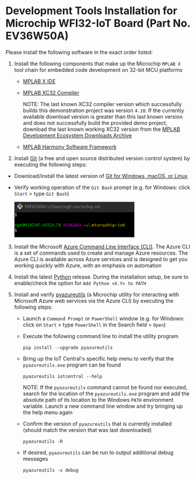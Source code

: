 # Development Tools Installation for Microchip WFI32-IoT Board (Part No. EV36W50A)

Please install the following software in the exact order listed:

1. Install the following components that make up the Microchip `MPLAB X` tool chain for embedded code development on 32-bit MCU platforms

    - [MPLAB X IDE](https://www.microchip.com/mplab/mplab-x-ide)

    - [MPLAB XC32 Compiler](https://www.microchip.com/en-us/development-tools-tools-and-software/mplab-xc-compilers#tabs)

        NOTE: The last known XC32 compiler version which successfully builds this demonstration project was version `4.10`.  If the currently available download version is greater than this last known version and does not successfully build the provided demo project, download the last known working XC32 version from the [MPLAB Development Ecosystem Downloads Archive](https://www.microchip.com/en-us/tools-resources/archives/mplab-ecosystem)

    - [MPLAB Harmony Software Framework](https://microchipdeveloper.com/harmony3:mhc-overview)

2. Install [Git](https://git-scm.com) (a free and open source distributed version control system) by executing the following steps:

- Download/install the latest version of [Git for Windows, macOS, or Linux](https://git-scm.com/downloads)

- Verify working operation of the `Git Bash` prompt (e.g. for Windows: click `Start` > type `Git Bash`)

    <img src=".//media/image15.png"/>

3. Install the Microsoft [Azure Command Line Interface (CLI)](https://docs.microsoft.com/cli/azure/?view=azure-cli-latest). The Azure CLI is a set of commands used to create and manage Azure resources. The Azure CLI is available across Azure services and is designed to get you working quickly with Azure, with an emphasis on automation

4. Install the latest [Python](https://www.python.org) release. During the installation setup, be sure to enable/check the option for `Add Python <X.Y> to PATH`

5. Install and verify [pyazureutils](https://pypi.org/project/pyazureutils/) (a Microchip utility for interacting with Microsoft Azure web services via the Azure CLI) by executing the following steps:

   - Launch a `Command Prompt` or `PowerShell` window (e.g. for Windows: click on `Start` > type `PowerShell` in the Search field > `Open`)
   - Execute the following command line to install the utility program

        ```shell
        pip install --upgrade pyazureutils
        ```
   - Bring up the IoT Central's specific help menu to verify that the `pyazureutils.exe` program can be found
 
        ```shell
        pyazureutils iotcentral --help
        ```

        NOTE: If the `pyazureutils` command cannot be found nor executed, search for the location of the `pyazureutils.exe` program and add the absolute path of its location to the Windows `PATH` environment variable. Launch a new command line window and try bringing up the help menu again

    - Confirm the version of `pyazureutils` that is currently installed (should match the version that was last downloaded)
 
        ```shell
        pyazureutils -R
        ```
    - If desired, `pyazureutils` can be run to output additional debug messages
 
        ```shell
        pyazureutils -v debug
        ```

